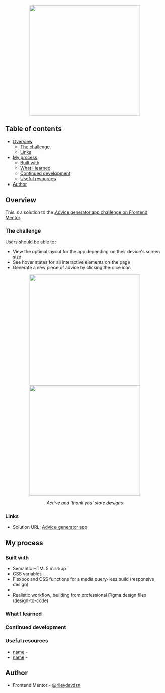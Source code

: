 <div align="center">
  <img 
    src=""
    alt=""
    height="350px">
</div>

## Table of contents

- [Overview](#overview)
  - [The challenge](#the-challenge)
  - [Links](#links)
- [My process](#my-process)
  - [Built with](#built-with)
  - [What I learned](#what-i-learned)
  - [Continued development](#continued-development)
  - [Useful resources](#useful-resources)
- [Author](#author)

## Overview

This is a solution to the [Advice generator app challenge on Frontend Mentor](https://www.frontendmentor.io/challenges/advice-generator-app-QdUG-13db).

### The challenge

Users should be able to:

- View the optimal layout for the app depending on their device's screen size
- See hover states for all interactive elements on the page
- Generate a new piece of advice by clicking the dice icon

<div align="center">
  <img
    src=""
    alt=""
    height="350px">
  <img 
    src=""
    alt=""
    height="350px">
  <p><em>Active and 'thank you' state designs</em></p>
</div>

### Links

- Solution URL: [Advice generator app]()

## My process

### Built with

- Semantic HTML5 markup
- CSS variables
- Flexbox and CSS functions for a media query-less build (responsive design)
- 
- Realistic workflow, building from professional Figma design files (design-to-code) 

### What I learned



### Continued development

 

### Useful resources

- [name]() - 
- [name]() -

## Author

- Frontend Mentor - [@rileydevdzn](https://www.frontendmentor.io/profile/rileydevdzn)
